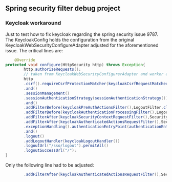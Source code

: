 ## Spring security filter debug project

### Keycloak workaround
Just to test how to fix keycloak regarding the spring security issue 9787.
The KeycloakConfig holds the configuration from the original KeycloakWebSecurityConfigureAdapter adjusted for the aforementioned issue.
The critical lines are:
```java
    @Override
protected void configure(HttpSecurity http) throws Exception{
        http.authorizeRequests();
        // taken from KeycloakWebSecurityConfigurerAdapter and worker around to avoid spring security issue 9787
        http
        .csrf().requireCsrfProtectionMatcher(keycloakCsrfRequestMatcher())
        .and()
        .sessionManagement()
        .sessionAuthenticationStrategy(sessionAuthenticationStrategy())
        .and()
        .addFilterBefore(keycloakPreAuthActionsFilter(),LogoutFilter.class)
        .addFilterBefore(keycloakAuthenticationProcessingFilter(),LogoutFilter.class)
        .addFilterAfter(keycloakSecurityContextRequestFilter(),SecurityContextHolderAwareRequestFilter.class)
        .addFilterAfter(keycloakAuthenticatedActionsRequestFilter(),SecurityContextHolderAwareRequestFilter.class)
        .exceptionHandling().authenticationEntryPoint(authenticationEntryPoint())
        .and()
        .logout()
        .addLogoutHandler(keycloakLogoutHandler())
        .logoutUrl("/sso/logout").permitAll()
        .logoutSuccessUrl("/");
}
```
Only the following line had to be adjusted:
```java
        .addFilterAfter(keycloakAuthenticatedActionsRequestFilter(),SecurityContextHolderAwareRequestFilter.class)
```